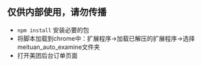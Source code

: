 ## 仅供内部使用，请勿传播

- `npm install` 安装必要的包
- 将脚本加载到chrome中：扩展程序->加载已解压的扩展程序->选择meituan_auto_examine文件夹
- 打开美团后台订单页面
